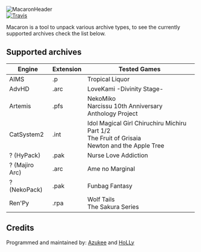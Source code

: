 ![MacaronHeader](https://i.imgur.com/OiFhlqw.png)  
[![Travis](https://img.shields.io/travis/com/Azukee/Macaron/master.svg)](https://travis-ci.com/Azukee/Macaron)

Macaron is a tool to unpack various archive types, to see the currently supported archives check the list below.


## Supported archives
| Engine         | Extension | Tested Games                                |
|----------------|-----------|---------------------------------------------|
| AIMS           | .p        | Tropical Liquor                             |
| AdvHD          | .arc      | LoveKami -Divinity Stage-                   |
| Artemis        | .pfs      | NekoMiko<br>Narcissu 10th Anniversary Anthology Project|
| CatSystem2     | .int      | Idol Magical Girl Chiruchiru Michiru Part 1/2<br>The Fruit of Grisaia<br>Newton and the Apple Tree
| ? (HyPack)     | .pak      | Nurse Love Addiction                        |
| ? (Majiro Arc) | .arc      | Ame no Marginal                             |
| ? (NekoPack)   | .pak      | Funbag Fantasy                              |
| Ren'Py         | .rpa      | Wolf Tails<br>The Sakura Series                                  |

## Credits
Programmed and maintained by: [Azukee](https://github.com/Azukee) and [HoLLy](https://github.com/HoLLy-HaCKeR)
